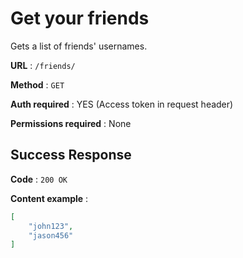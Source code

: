 # Get your friends

Gets a list of friends' usernames.

**URL** : `/friends/`

**Method** : `GET`

**Auth required** : YES (Access token in request header)

**Permissions required** : None

## Success Response

**Code** : `200 OK`

**Content example** :
```json
[
    "john123",
    "jason456"
]
```